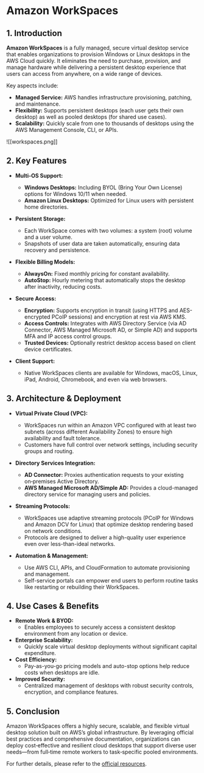 # Amazon WorkSpaces

## 1. Introduction

**Amazon WorkSpaces** is a fully managed, secure virtual desktop service that enables organizations to provision Windows or Linux desktops in the AWS Cloud quickly. It eliminates the need to purchase, provision, and manage hardware while delivering a persistent desktop experience that users can access from anywhere, on a wide range of devices.

Key aspects include:

- **Managed Service:** AWS handles infrastructure provisioning, patching, and maintenance.
- **Flexibility:** Supports persistent desktops (each user gets their own desktop) as well as pooled desktops (for shared use cases).
- **Scalability:** Quickly scale from one to thousands of desktops using the AWS Management Console, CLI, or APIs.

![[workspaces.png]]

## 2. Key Features

- **Multi-OS Support:**
    - **Windows Desktops:** Including BYOL (Bring Your Own License) options for Windows 10/11 when needed.
    - **Amazon Linux Desktops:** Optimized for Linux users with persistent home directories.

- **Persistent Storage:**
    - Each WorkSpace comes with two volumes: a system (root) volume and a user volume.
    - Snapshots of user data are taken automatically, ensuring data recovery and persistence.

- **Flexible Billing Models:**    
    - **AlwaysOn:** Fixed monthly pricing for constant availability.
    - **AutoStop:** Hourly metering that automatically stops the desktop after inactivity, reducing costs.

- **Secure Access:**    
    - **Encryption:** Supports encryption in transit (using HTTPS and AES-encrypted PCoIP sessions) and encryption at rest via AWS KMS.
    - **Access Controls:** Integrates with AWS Directory Service (via AD Connector, AWS Managed Microsoft AD, or Simple AD) and supports MFA and IP access control groups.
    - **Trusted Devices:** Optionally restrict desktop access based on client device certificates.

- **Client Support:**    
    - Native WorkSpaces clients are available for Windows, macOS, Linux, iPad, Android, Chromebook, and even via web browsers.

## 3. Architecture & Deployment

- **Virtual Private Cloud (VPC):**
    - WorkSpaces run within an Amazon VPC configured with at least two subnets (across different Availability Zones) to ensure high availability and fault tolerance.
    - Customers have full control over network settings, including security groups and routing.

- **Directory Services Integration:**
    - **AD Connector:** Proxies authentication requests to your existing on‑premises Active Directory.
    - **AWS Managed Microsoft AD/Simple AD:** Provides a cloud-managed directory service for managing users and policies.

- **Streaming Protocols:**
    - WorkSpaces use adaptive streaming protocols (PCoIP for Windows and Amazon DCV for Linux) that optimize desktop rendering based on network conditions.
    - Protocols are designed to deliver a high-quality user experience even over less-than-ideal networks.

- **Automation & Management:**
    - Use AWS CLI, APIs, and CloudFormation to automate provisioning and management.
    - Self-service portals can empower end users to perform routine tasks like restarting or rebuilding their WorkSpaces.

## 4. Use Cases & Benefits

- **Remote Work & BYOD:**
    - Enables employees to securely access a consistent desktop environment from any location or device.
- **Enterprise Scalability:**
    - Quickly scale virtual desktop deployments without significant capital expenditure.
- **Cost Efficiency:**
    - Pay-as-you-go pricing models and auto-stop options help reduce costs when desktops are idle.
- **Improved Security:**
    - Centralized management of desktops with robust security controls, encryption, and compliance features.

## 5. Conclusion

Amazon WorkSpaces offers a highly secure, scalable, and flexible virtual desktop solution built on AWS’s global infrastructure. By leveraging official best practices and comprehensive documentation, organizations can deploy cost‑effective and resilient cloud desktops that support diverse user needs—from full‑time remote workers to task‑specific pooled environments.

For further details, please refer to the [official resources](https://docs.aws.amazon.com/workspaces/).